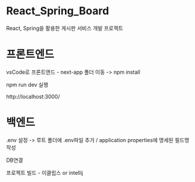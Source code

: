 # React_Spring_Board
React, Spring을 활용한 게시판 서비스 개발 프로젝트

# 프론트엔드
vsCode로 프론트엔드 - next-app 폴더 이동 -> npm install

npm run dev 실행

http://localhost:3000/


# 백엔드
.env 설정 -> 루트 폴더에 .env파일 추가 / application properties에 명세된 필드명 작성

DB연결

프로젝트 빌드 - 이클립스 or intellij


